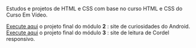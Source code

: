  Estudos e projetos de HTML e CSS com base no curso HTML e CSS do Curso Em Vídeo.

 <a href="modulo 2/6index.html" target = "_self">Execute aqui</a> o projeto final do módulo <strong>2</strong> : site de curiosidades do Android. <br>
 <a href="modulo 3/3index.html" target = "_self">Execute aqui</a> o projeto final do módulo <strong>3</strong> : site de leitura de Cordel responsivo.
